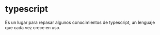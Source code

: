 # typescript
Es un lugar para repasar algunos conocimientos de typescript, un lenguaje que cada vez crece en uso.
